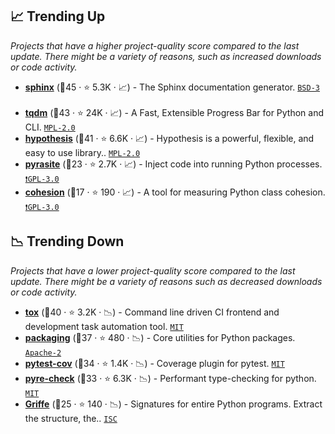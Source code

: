 ## 📈 Trending Up

_Projects that have a higher project-quality score compared to the last update. There might be a variety of reasons, such as increased downloads or code activity._

- <b><a href="https://github.com/sphinx-doc/sphinx">sphinx</a></b> (🥇45 ·  ⭐ 5.3K · 📈) - The Sphinx documentation generator. <code><a href="http://bit.ly/3aKzpTv">BSD-3</a></code> <code><img src="https://www.sphinx-doc.org/en/master/_static/favicon.svg" style="display:inline;" width="13" height="13"></code>
- <b><a href="https://github.com/tqdm/tqdm">tqdm</a></b> (🥇43 ·  ⭐ 24K · 📈) - A Fast, Extensible Progress Bar for Python and CLI. <code><a href="http://bit.ly/3postzC">MPL-2.0</a></code>
- <b><a href="https://github.com/HypothesisWorks/hypothesis">hypothesis</a></b> (🥇41 ·  ⭐ 6.6K · 📈) - Hypothesis is a powerful, flexible, and easy to use library.. <code><a href="http://bit.ly/3postzC">MPL-2.0</a></code>
- <b><a href="https://github.com/lmacken/pyrasite">pyrasite</a></b> (🥉23 ·  ⭐ 2.7K · 📈) - Inject code into running Python processes. <code><a href="http://bit.ly/2M0xdwT">❗️GPL-3.0</a></code>
- <b><a href="https://github.com/mschwager/cohesion">cohesion</a></b> (🥉17 ·  ⭐ 190 · 📈) - A tool for measuring Python class cohesion. <code><a href="http://bit.ly/2M0xdwT">❗️GPL-3.0</a></code>

## 📉 Trending Down

_Projects that have a lower project-quality score compared to the last update. There might be a variety of reasons such as decreased downloads or code activity._

- <b><a href="https://github.com/tox-dev/tox">tox</a></b> (🥇40 ·  ⭐ 3.2K · 📉) - Command line driven CI frontend and development task automation tool. <code><a href="http://bit.ly/34MBwT8">MIT</a></code> <code><img src="https://docs.pytest.org/en/stable/_static/favicon.png" style="display:inline;" width="13" height="13"></code>
- <b><a href="https://github.com/pypa/packaging">packaging</a></b> (🥈37 ·  ⭐ 480 · 📉) - Core utilities for Python packages. <code><a href="http://bit.ly/3nYMfla">Apache-2</a></code>
- <b><a href="https://github.com/pytest-dev/pytest-cov">pytest-cov</a></b> (🥈34 ·  ⭐ 1.4K · 📉) - Coverage plugin for pytest. <code><a href="http://bit.ly/34MBwT8">MIT</a></code> <code><img src="https://docs.pytest.org/en/stable/_static/favicon.png" style="display:inline;" width="13" height="13"></code>
- <b><a href="https://github.com/facebook/pyre-check">pyre-check</a></b> (🥈33 ·  ⭐ 6.3K · 📉) - Performant type-checking for python. <code><a href="http://bit.ly/34MBwT8">MIT</a></code>
- <b><a href="https://github.com/mkdocstrings/griffe">Griffe</a></b> (🥉25 ·  ⭐ 140 · 📉) - Signatures for entire Python programs. Extract the structure, the.. <code><a href="http://bit.ly/3hkKRql">ISC</a></code>

